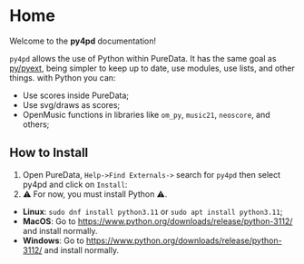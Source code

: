 # Home

Welcome to the **py4pd** documentation!

`py4pd` allows the use of Python within PureData. It has the same goal as [py/pyext](https://github.com/grrrr/py), being simpler to keep up to date, use modules, use lists, and other things.  with Python you can:

* Use scores inside PureData;
* Use svg/draws as scores;
* OpenMusic functions in libraries like `om_py`, `music21`, `neoscore`, and others;

## How to Install

1. Open PureData, `Help->Find Externals->` search for `py4pd` then select py4pd and click on `Install`: 
2. ⚠️ For now, you must install Python ⚠️.

- **Linux**: `sudo dnf install python3.11` or `sudo apt install python3.11`;
- **MacOS**: Go to https://www.python.org/downloads/release/python-3112/ and install normally.
- **Windows**: Go to https://www.python.org/downloads/release/python-3112/ and install normally.
